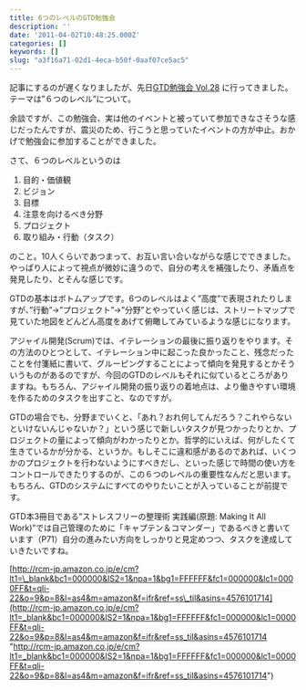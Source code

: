 ```yaml
---
title: 6つのレベルのGTD勉強会
description: ''
date: '2011-04-02T10:48:25.000Z'
categories: []
keywords: []
slug: "a3f16a71-02d1-4eca-b50f-0aaf07ce5ac5"
---
```

記事にするのが遅くなりましたが、先日[GTD勉強会 Vol.28](http://works4life.jp/2011/03/gtd-studying-28/) に行ってきました。テーマは”６つのレベル”について。

余談ですが、この勉強会、実は他のイベントと被っていて参加できなさそうな感じだったんですが、震災のため、行こうと思っていたイベントの方が中止。おかげで勉強会に参加することができました。

さて、６つのレベルというのは

1.  目的・価値観
2.  ビジョン
3.  目標
4.  注意を向けるべき分野
5.  プロジェクト
6.  取り組み・行動（タスク）

のこと。10人くらいであつまって、お互い言い合いながらな感じでできました。やっぱり人によって視点が微妙に違うので、自分の考えを補強したり、矛盾点を発見したり、とそんな感じです。

GTDの基本はボトムアップです。6つのレベルはよく”高度”で表現されたりしますが、”行動”→”プロジェクト”→”分野”とやっていく感じは、ストリートマップで見ていた地図をどんどん高度をあげて俯瞰してみているような感じになります。

アジャイル開発(Scrum)では、イテレーションの最後に振り返りをやります。その方法のひとつとして、イテレーション中に起こった良かったこと、残念だったことを付箋紙に書いて、グルーピングすることによって傾向を発見するとかそういうものがあるのですが、今回のGTDのレベルもそれに似ているところがありますね。もちろん、アジャイル開発の振り返りの着地点は、より働きやすい環境を作るためのタスクを出すこと、なのですが。

GTDの場合でも、分野までいくと、「あれ？おれ何してんだろう？これやらないといけないんじゃないか？」という感じで新しいタスクが見つかったりとか、プロジェクトの量によって傾向がわかったりとか。哲学的にいえば、何がしたくて生きているかが分かる、というか。もしそこに違和感があるのであれば、いくつかのプロジェクトを行わないようにすべきだし、といった感じで時間の使い方をコントロールできたりするのが、この６つのレベルの重要性なんだと思います。もちろん、GTDのシステムにすべてのやりたいことが入っていることが前提です。

GTD本3冊目である”ストレスフリーの整理術 実践編(原題: Making It All Work)”では自己管理のために「キャプテン＆コマンダー」であるべきと書いています（P71）自分の進みたい方向をしっかりと見定めつつ、タスクを達成していきたいですね。

[http://rcm-jp.amazon.co.jp/e/cm?lt1=\_blank&bc1=000000&IS2=1&npa=1&bg1=FFFFFF&fc1=000000&lc1=0000FF&t=qli-22&o=9&p=8&l=as4&m=amazon&f=ifr&ref=ss\_til&asins=4576101714](http://rcm-jp.amazon.co.jp/e/cm?lt1=_blank&bc1=000000&IS2=1&npa=1&bg1=FFFFFF&fc1=000000&lc1=0000FF&t=qli-22&o=9&p=8&l=as4&m=amazon&f=ifr&ref=ss_til&asins=4576101714 "http://rcm-jp.amazon.co.jp/e/cm?lt1=_blank&bc1=000000&IS2=1&npa=1&bg1=FFFFFF&fc1=000000&lc1=0000FF&t=qli-22&o=9&p=8&l=as4&m=amazon&f=ifr&ref=ss_til&asins=4576101714")